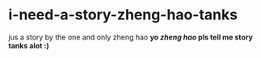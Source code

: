 # i-need-a-story-zheng-hao-tanks
jus a story by the one and only zheng hao
**yo *zheng hao* pls tell me story tanks alot :)**
